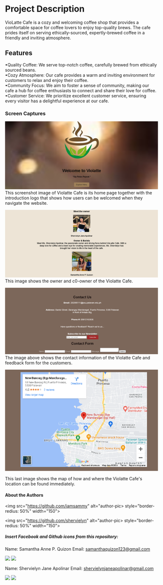 # Project Description
VioLatte Cafe is a cozy and welcoming coffee shop that provides a comfortable space for coffee lovers to enjoy top-quality brews. The cafe prides itself on serving ethically-sourced, expertly-brewed coffee in a friendly and inviting atmosphere.

## Features 
•Quality Coffee: We serve top-notch coffee, carefully brewed from ethically sourced beans.
<br>
•Cozy Atmosphere: Our cafe provides a warm and inviting environment for customers to relax and enjoy their coffee.
<br>
•Community Focus: We aim to foster a sense of community, making our cafe a hub for coffee enthusiasts to connect and share their love for coffee.
<br>
•Customer Service: We prioritize excellent customer service, ensuring every visitor has a delightful experience at our cafe.

### Screen Captures
![img](.\image\output1.png)
This screenshot image of Violatte Cafe is its home page together with the introduction logo that shows how users can be welcomed when they navigate the website.

![img](.\image\output2.png)
This image shows the owner and c0-owner of the Violatte Cafe. 

![img](.\image\output3.png)
The image above  shows the contact information of the Violatte Cafe and feedback form for the customers.

![img](.\image\output4.png)

This last image shows the map of how and where the Violatte Cafe's location can be found immediately.

#### About the Authors 

<img src="https://github.com/iamsammy" alt="author-pic>
style="border-redius: 50%" width="150">

<img src="https://github.com/shervielyn" alt="author-pic>
style="border-redius: 50%" width="150">


##### Insert Facebook and Github icons from this repository: 


Name: Samantha Anne P. Quizon
Email: samanthaquizon123@gmail.com

<div>
<a href="https://www.facebook.com/samquizon20/"><img src="https://github.com/gauravghongde/social-icons/blob/9d939e1c5b7ea4a24ac39c3e4631970c0aa1b920/PNG/Color/Facebook.png"></a>
<a href="https://github.com/iamsammy"><img src="https://github.com/gauravghongde/social-icons/blob/9d939e1c5b7ea4a24ac39c3e4631970c0aa1b920/PNG/Color/Github.png"></a>
</div>

Name: Shervielyn Jane Apolinar
Email: shervielynjaneapolinar@gmail.com


<div>
<a href="https://www.facebook.com/shervielynjane.apolinar.7"><img src="https://github.com/gauravghongde/social-icons/blob/master/PNG/Color/Facebook.png"></a>
<a href="https://github.com/shervielyn"><img src="https://github.com/gauravghongde/social-icons/blob/master/PNG/Color/Github.png"></a>
</div>





 

